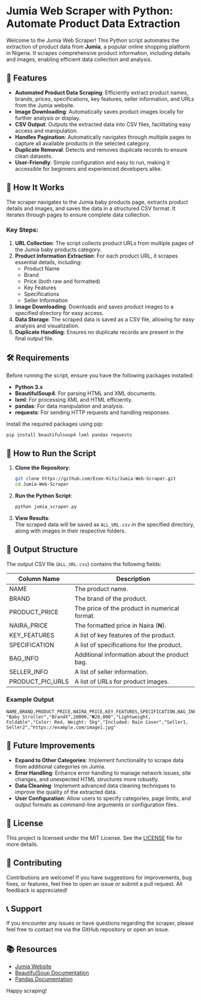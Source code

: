 # Jumia Web Scraper with Python: Automate Product Data Extraction

Welcome to the Jumia Web Scraper! This Python script automates the extraction of product data from **Jumia**, a popular online shopping platform in Nigeria. It scrapes comprehensive product information, including details and images, enabling efficient data collection and analysis.

## 📌 Features

- **Automated Product Data Scraping**: Efficiently extract product names, brands, prices, specifications, key features, seller information, and URLs from the Jumia website.
- **Image Downloading**: Automatically saves product images locally for further analysis or display.
- **CSV Output**: Outputs the extracted data into CSV files, facilitating easy access and manipulation.
- **Handles Pagination**: Automatically navigates through multiple pages to capture all available products in the selected category.
- **Duplicate Removal**: Detects and removes duplicate records to ensure clean datasets.
- **User-Friendly**: Simple configuration and easy to run, making it accessible for beginners and experienced developers alike.

## 🚀 How It Works

The scraper navigates to the Jumia baby products page, extracts product details and images, and saves the data in a structured CSV format. It iterates through pages to ensure complete data collection.

### Key Steps:

1. **URL Collection**: The script collects product URLs from multiple pages of the Jumia baby products category.
2. **Product Information Extraction**: For each product URL, it scrapes essential details, including:
   - Product Name
   - Brand
   - Price (both raw and formatted)
   - Key Features
   - Specifications
   - Seller Information
3. **Image Downloading**: Downloads and saves product images to a specified directory for easy access.
4. **Data Storage**: The scraped data is saved as a CSV file, allowing for easy analysis and visualization.
5. **Duplicate Handling**: Ensures no duplicate records are present in the final output file.

## 🛠️ Requirements

Before running the script, ensure you have the following packages installed:

- **Python 3.x**
- **BeautifulSoup4**: For parsing HTML and XML documents.
- **lxml**: For processing XML and HTML efficiently.
- **pandas**: For data manipulation and analysis.
- **requests**: For sending HTTP requests and handling responses.

Install the required packages using pip:
```bash
pip install beautifulsoup4 lxml pandas requests
```

## 🏃 How to Run the Script

1. **Clone the Repository**:
   ```bash
   git clone https://github.com/Ezee-Kits/Jumia-Web-Scraper.git
   cd Jumia-Web-Scraper
   ```

2. **Run the Python Script**:
   ```bash
   python jumia_scraper.py
   ```

3. **View Results**:  
   The scraped data will be saved as `ALL_URL.csv` in the specified directory, along with images in their respective folders.

## 📁 Output Structure

The output CSV file (`ALL_URL.csv`) contains the following fields:

| Column Name        | Description                                        |
|--------------------|----------------------------------------------------|
| NAME               | The product name.                                  |
| BRAND              | The brand of the product.                          |
| PRODUCT_PRICE      | The price of the product in numerical format.     |
| NAIRA_PRICE        | The formatted price in Naira (₦).                 |
| KEY_FEATURES       | A list of key features of the product.            |
| SPECIFICATION      | A list of specifications for the product.         |
| BAG_INFO           | Additional information about the product bag.      |
| SELLER_INFO        | A list of seller information.                      |
| PRODUCT_PIC_URLS   | A list of URLs for product images.                |

### Example Output

```csv
NAME,BRAND,PRODUCT_PRICE,NAIRA_PRICE,KEY_FEATURES,SPECIFICATION,BAG_INFO,SELLER_INFO,PRODUCT_PIC_URLS
"Baby Stroller","BrandX",20000,"₦20,000","Lightweight, Foldable","Color: Red, Weight: 5kg","Included: Rain Cover","Seller1, Seller2","https://example.com/image1.jpg"
```

## 🔧 Future Improvements

- **Expand to Other Categories**: Implement functionality to scrape data from additional categories on Jumia.
- **Error Handling**: Enhance error handling to manage network issues, site changes, and unexpected HTML structures more robustly.
- **Data Cleaning**: Implement advanced data cleaning techniques to improve the quality of the extracted data.
- **User Configuration**: Allow users to specify categories, page limits, and output formats as command-line arguments or configuration files.

## 📝 License

This project is licensed under the MIT License. See the [LICENSE](LICENSE) file for more details.

## 🤝 Contributing

Contributions are welcome! If you have suggestions for improvements, bug fixes, or features, feel free to open an issue or submit a pull request. All feedback is appreciated!

## 📞 Support

If you encounter any issues or have questions regarding the scraper, please feel free to contact me via the GitHub repository or open an issue.

## 📚 Resources

- [Jumia Website](https://www.jumia.com.ng/)
- [BeautifulSoup Documentation](https://www.crummy.com/software/BeautifulSoup/bs4/doc/)
- [Pandas Documentation](https://pandas.pydata.org/pandas-docs/stable/)

Happy scraping!
